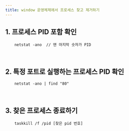 ```yaml
---
title: window 운영체제에서 프로세스 찾고 제거하기 
---
```


## 1. 프로세스 PID 포함 확인

~~~
	netstat -ano  // 맨 마지막 숫자가 PID
~~~

<br>

## 2. 특정 포트로 실행하는 프로세스 PID 확인

~~~
	netstat -ano | find "80"
~~~

<br>

## 3. 찾은 프로세스 종료하기

~~~
	taskkill /f /pid [찾은 pid 번호]
~~~